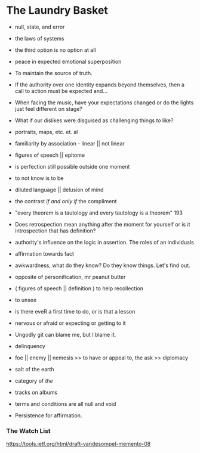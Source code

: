 # The Laundry Basket

* null, state, and error

* the laws of systems

* the third option is no option at all

* peace in expected emotional superposition

* To maintain the source of truth.

* If the authority over one identity expands beyond themselves, then a call to action must be expected and...

* When facing the music, have your expectations changed or do the lights just feel different on stage?

* What if our dislikes were disguised as challenging things _to_ like?

* portraits, maps, etc. et. al

* familiarity by association - linear || not linear

* figures of speech || epitome

* is perfection still possible outside one moment

* to not know is to be

* diluted language || delusion of mind

* the contrast _if and only if_ the compliment

* "every theorem is a tautology and every tautology is a theorem" 193

* Does retrospection mean anything after the moment for yourself or is it introspection that has definition?

* authority's influence on the logic in assertion. The roles of an individuals

* affirmation towards fact

* awkwardness, what do they know? Do they know things. Let's find out.

* opposite of personification, mr peanut butter

* ( figures of speech || definition ) to help recollection

* to unsee

* is there eveR a first time to do, or is that a lesson

* nervous or afraid or expecting or getting to it

* Ungodly git can blame me, but I blame it.

* delinquency

* foe || enemy || nemesis >> to have or appeal to, the ask >> diplomacy

* salt of the earth

* category of _the_

* tracks on albums

* terms and conditions are all null and void

* Persistence for affirmation.


### The Watch List
https://tools.ietf.org/html/draft-vandesompel-memento-08
